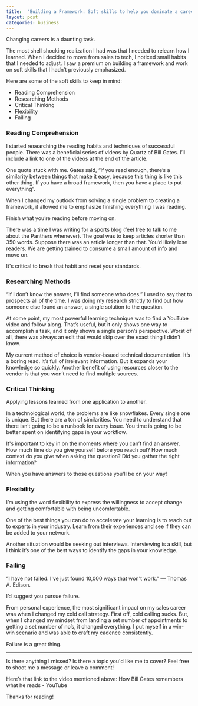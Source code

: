 ```yaml
---
title:  "Building a Framework: Soft skills to help you dominate a career change"
layout: post
categories: business
---
```

Changing careers is a daunting task.

The most shell shocking realization I had was that I needed to relearn how I learned. When I decided to move from sales to tech, I noticed small habits that I needed to adjust. I saw a premium on building a framework and work on soft skills that I hadn’t previously emphasized.

Here are some of the soft skills to keep in mind:
* Reading Comprehension
* Researching Methods
* Critical Thinking
* Flexibility
* Failing

### Reading Comprehension
I started researching the reading habits and techniques of successful people. There was a beneficial series of videos by Quartz of Bill Gates. I’ll include a link to one of the videos at the end of the article.

One quote stuck with me. Gates said, “If you read enough, there’s a similarity between things that make it easy, because this thing is like this other thing. If you have a broad framework, then you have a place to put everything”.

When I changed my outlook from solving a single problem to creating a framework, it allowed me to emphasize finishing everything I was reading.

Finish what you’re reading before moving on.

There was a time I was writing for a sports blog (feel free to talk to me about the Panthers whenever). The goal was to keep articles shorter than 350 words. Suppose there was an article longer than that. You’d likely lose readers. We are getting trained to consume a small amount of info and move on.

It's critical to break that habit and reset your standards.

### Researching Methods
“If I don’t know the answer, I’ll find someone who does.” I used to say that to prospects all of the time. I was doing my research strictly to find out how someone else found an answer, a single solution to the question. 

At some point, my most powerful learning technique was to find a YouTube video and follow along. That’s useful, but it only shows one way to accomplish a task, and it only shows a single person’s perspective. Worst of all, there was always an edit that would skip over the exact thing I didn’t know.

My current method of choice is vendor-issued technical documentation. It’s a boring read. It’s full of irrelevant information. But it expands your knowledge so quickly. Another benefit of using resources closer to the vendor is that you won’t need to find multiple sources.

### Critical Thinking
Applying lessons learned from one application to another.

In a technological world, the problems are like snowflakes. Every single one is unique. But there are a ton of similarities.  You need to understand that there isn’t going to be a runbook for every issue. You time is going to be better spent on identifying gaps in your workflow.

It's important to key in on the moments where you can’t find an answer. How much time do you give yourself before you reach out? How much context do you give when asking the question? Did you gather the right information? 

When you have answers to those questions you'll be on your way!

### Flexibility
I’m using the word flexibility to express the willingness to accept change and getting comfortable with being uncomfortable.

One of the best things you can do to accelerate your learning is to reach out to experts in your industry. Learn from their experiences and see if they can be added to your network.

Another situation would be seeking out interviews. Interviewing is a skill, but I think it’s one of the best ways to identify the gaps in your knowledge.

### Failing
“I have not failed. I've just found 10,000 ways that won't work.” ― Thomas A. Edison.

I’d suggest you pursue failure. 

From personal experience, the most significant impact on my sales career was when I changed my cold call strategy. First off, cold calling sucks. But, when I changed my mindset from landing a set number of appointments to getting a set number of no’s, it changed everything. I put myself in a win-win scenario and was able to craft my cadence consistently. 

Failure is a great thing.

---
Is there anything I missed? Is there a topic you'd like me to cover? Feel free to shoot me a message or leave a comment!

Here’s that link to the video mentioned above: How Bill Gates remembers what he reads - YouTube

Thanks for reading!
